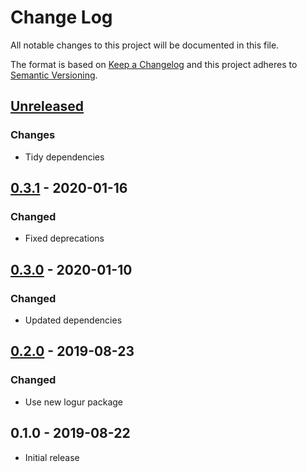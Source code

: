 # Change Log


All notable changes to this project will be documented in this file.

The format is based on [Keep a Changelog](http://keepachangelog.com/en/1.0.0/)
and this project adheres to [Semantic Versioning](http://semver.org/spec/v2.0.0.html).


## [Unreleased]

### Changes

- Tidy dependencies


## [0.3.1] - 2020-01-16

### Changed

- Fixed deprecations


## [0.3.0] - 2020-01-10

### Changed

- Updated dependencies


## [0.2.0] - 2019-08-23

### Changed

- Use new logur package


## 0.1.0 - 2019-08-22

- Initial release


[Unreleased]: https://github.com/logur/integration-logr/compare/v0.3.1...HEAD
[0.3.1]: https://github.com/logur/integration-logr/compare/v0.3.0...v0.3.1
[0.3.0]: https://github.com/logur/integration-logr/compare/v0.2.0...v0.3.0
[0.2.0]: https://github.com/logur/integration-logr/compare/v0.1.0...v0.2.0
